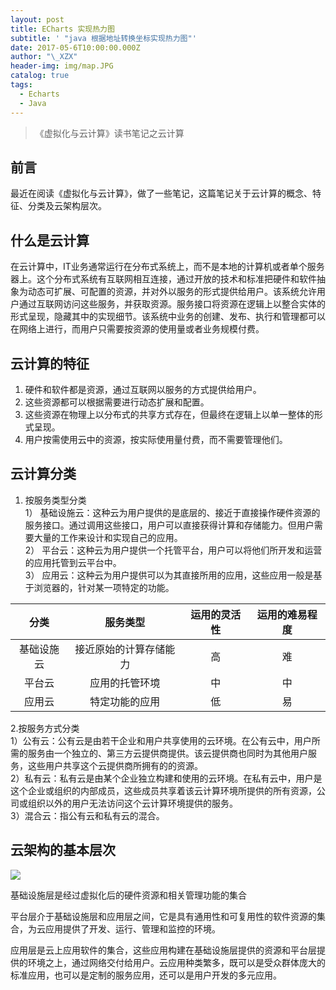 ```yaml
---
layout: post
title: ECharts 实现热力图
subtitle: ' "java 根据地址转换坐标实现热力图"'
date: 2017-05-6T10:00:00.000Z
author: "\_XZX"
header-img: img/map.JPG
catalog: true
tags:
  - Echarts
  - Java
---
```


> 《虚拟化与云计算》读书笔记之云计算


## 前言
最近在阅读《虚拟化与云计算》，做了一些笔记，这篇笔记关于云计算的概念、特征、分类及云架构层次。
## 什么是云计算
在云计算中，IT业务通常运行在分布式系统上，而不是本地的计算机或者单个服务器上。这个分布式系统有互联网相互连接，通过开放的技术和标准把硬件和软件抽象为动态可扩展、可配置的资源，并对外以服务的形式提供给用户。该系统允许用户通过互联网访问这些服务，并获取资源。服务接口将资源在逻辑上以整合实体的形式呈现，隐藏其中的实现细节。该系统中业务的创建、发布、执行和管理都可以在网络上进行，而用户只需要按资源的使用量或者业务规模付费。
## 云计算的特征
1. 硬件和软件都是资源，通过互联网以服务的方式提供给用户。
2. 这些资源都可以根据需要进行动态扩展和配置。
3. 这些资源在物理上以分布式的共享方式存在，但最终在逻辑上以单一整体的形式呈现。
4. 用户按需使用云中的资源，按实际使用量付费，而不需要管理他们。
## 云计算分类
1. 按服务类型分类  
1） 基础设施云：这种云为用户提供的是底层的、接近于直接操作硬件资源的服务接口。通过调用这些接口，用户可以直接获得计算和存储能力。但用户需要大量的工作来设计和实现自己的应用。  
2） 平台云：这种云为用户提供一个托管平台，用户可以将他们所开发和运营的应用托管到云平台中。  
3） 应用云：这种云为用户提供可以为其直接所用的应用，这些应用一般是基于浏览器的，针对某一项特定的功能。

分类 | 服务类型 | 运用的灵活性 | 运用的难易程度
:---:  |   :---:    |  :---:         |:---:
基础设施云 | 接近原始的计算存储能力 | 高 | 难
平台云 | 应用的托管环境 | 中 | 中
应用云 | 特定功能的应用 |低 | 易

2.按服务方式分类  
1）公有云：公有云是由若干企业和用户共享使用的云环境。在公有云中，用户所需的服务由一个独立的、第三方云提供商提供。该云提供商也同时为其他用户服务，这些用户共享这个云提供商所拥有的的资源。  
2）私有云：私有云是由某个企业独立构建和使用的云环境。在私有云中，用户是这个企业或组织的内部成员，这些成员共享着该云计算环境所提供的所有资源，公司或组织以外的用户无法访问这个云计算环境提供的服务。  
3）混合云：指公有云和私有云的混合。

## 云架构的基本层次

![](http://xzxblog.me/img/cloud.JPG)

基础设施层是经过虚拟化后的硬件资源和相关管理功能的集合

平台层介于基础设施层和应用层之间，它是具有通用性和可复用性的软件资源的集合，为云应用提供了开发、运行、管理和监控的环境。

应用层是云上应用软件的集合，这些应用构建在基础设施层提供的资源和平台层提供的环境之上，通过网络交付给用户。云应用种类繁多，既可以是受众群体庞大的标准应用，也可以是定制的服务应用，还可以是用户开发的多元应用。

